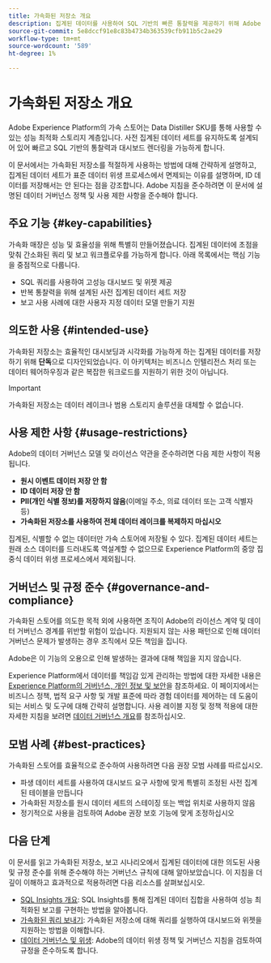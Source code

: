 ```yaml
---
title: 가속화된 저장소 개요
description: 집계된 데이터를 사용하여 SQL 기반의 빠른 통찰력을 제공하기 위해 Adobe Experience Platform에서 가속 저장소를 사용하는 방법에 대해 알아봅니다. 이 페이지에서는 Adobe의 데이터 거버넌스 정책을 준수하도록 하기 위한 의도된 사용, ID 및 BI 데이터 제한 사항 및 모범 사례에 대해 간략히 설명합니다.
source-git-commit: 5e8dccf91e8c83b4734b363539cfb911b5c2ae29
workflow-type: tm+mt
source-wordcount: '589'
ht-degree: 1%

---
```


# 가속화된 저장소 개요

Adobe Experience Platform의 가속 스토어는 Data Distiller SKU를 통해 사용할 수 있는 성능 최적화 스토리지 계층입니다. 사전 집계된 데이터 세트를 유지하도록 설계되어 있어 빠르고 SQL 기반의 통찰력과 대시보드 렌더링을 가능하게 합니다.

이 문서에서는 가속화된 저장소를 적절하게 사용하는 방법에 대해 간략하게 설명하고, 집계된 데이터 세트가 표준 데이터 위생 프로세스에서 면제되는 이유를 설명하며, ID 데이터를 저장해서는 안 된다는 점을 강조합니다. Adobe 지침을 준수하려면 이 문서에 설명된 데이터 거버넌스 정책 및 사용 제한 사항을 준수해야 합니다.

## 주요 기능 {#key-capabilities}

가속화 매장은 성능 및 효율성을 위해 특별히 만들어졌습니다. 집계된 데이터에 초점을 맞춰 간소화된 쿼리 및 보고 워크플로우를 가능하게 합니다. 아래 목록에서는 핵심 기능을 중점적으로 다룹니다.

- SQL 쿼리를 사용하여 고성능 대시보드 및 위젯 제공
- 반복 통찰력을 위해 설계된 사전 집계된 데이터 세트 저장
- 보고 사용 사례에 대한 사용자 지정 데이터 모델 만들기 지원

## 의도한 사용 {#intended-use}

가속화된 저장소는 효율적인 대시보딩과 시각화를 가능하게 하는 집계된 데이터를 저장하기 위해 **단독**&#x200B;으로 디자인되었습니다. 이 아키텍처는 비즈니스 인텔리전스 처리 또는 데이터 웨어하우징과 같은 복잡한 워크로드를 지원하기 위한 것이 아닙니다.

>[!IMPORTANT]
>
>가속화된 저장소는 데이터 레이크나 범용 스토리지 솔루션을 대체할 수 없습니다.

## 사용 제한 사항 {#usage-restrictions}

Adobe의 데이터 거버넌스 모델 및 라이선스 약관을 준수하려면 다음 제한 사항이 적용됩니다.

- **원시 이벤트 데이터 저장 안 함**
- **ID 데이터 저장 안 함**
- **PII(개인 식별 정보)를 저장하지 않음**(이메일 주소, 의료 데이터 또는 고객 식별자 등)
- **가속화된 저장소를 사용하여 전체 데이터 레이크를 복제하지 마십시오**

집계된, 식별할 수 없는 데이터만 가속 스토어에 저장될 수 있다. 집계된 데이터 세트는 원래 소스 데이터를 드러내도록 역설계할 수 없으므로 Experience Platform의 중앙 집중식 데이터 위생 프로세스에서 제외됩니다.

## 거버넌스 및 규정 준수 {#governance-and-compliance}

가속화된 스토어를 의도한 목적 외에 사용하면 조직이 Adobe의 라이선스 계약 및 데이터 거버넌스 경계를 위반할 위험이 있습니다. 지원되지 않는 사용 패턴으로 인해 데이터 거버넌스 문제가 발생하는 경우 조직에서 모든 책임을 집니다.

Adobe은 이 기능의 오용으로 인해 발생하는 결과에 대해 책임을 지지 않습니다.

Experience Platform에서 데이터를 책임감 있게 관리하는 방법에 대한 자세한 내용은 [Experience Platform의 거버넌스, 개인 정보 및 보안](../../../landing/governance-privacy-security/overview.md)을 참조하세요. 이 페이지에서는 비즈니스 정책, 법적 요구 사항 및 개발 표준에 따라 경험 데이터를 제어하는 데 도움이 되는 서비스 및 도구에 대해 간략히 설명합니다. 사용 레이블 지정 및 정책 적용에 대한 자세한 지침을 보려면 [데이터 거버넌스 개요](../../../data-governance/home.md)를 참조하십시오.

## 모범 사례 {#best-practices}

가속화된 스토어를 효율적으로 준수하여 사용하려면 다음 권장 모범 사례를 따르십시오.

- 파생 데이터 세트를 사용하여 대시보드 요구 사항에 맞게 특별히 조정된 사전 집계된 테이블을 만듭니다
- 가속화된 저장소를 원시 데이터 세트의 스테이징 또는 백업 위치로 사용하지 않음
- 정기적으로 사용을 검토하여 Adobe 권장 보호 기능에 맞게 조정하십시오

## 다음 단계

이 문서를 읽고 가속화된 저장소, 보고 시나리오에서 집계된 데이터에 대한 의도된 사용 및 규정 준수를 위해 준수해야 하는 거버넌스 규칙에 대해 알아보았습니다. 이 지침을 더 깊이 이해하고 효과적으로 적용하려면 다음 리소스를 살펴보십시오.

- [SQL Insights 개요](./overview.md): SQL Insights를 통해 집계된 데이터 집합을 사용하여 성능 최적화된 보고를 구현하는 방법을 알아봅니다.
- [가속화된 쿼리 보내기](./send-accelerated-queries.md): 가속화된 저장소에 대해 쿼리를 실행하여 대시보드와 위젯을 지원하는 방법을 이해합니다.
- [데이터 거버넌스 및 위생](../../data-governance/overview.md): Adobe의 데이터 위생 정책 및 거버넌스 지침을 검토하여 규정을 준수하도록 합니다.
